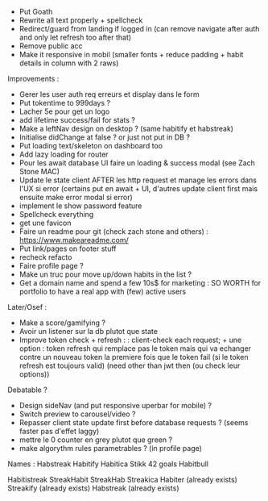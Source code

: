 - Put Goath
- Rewrite all text properly + spellcheck
- Redirect/guard from landing if logged in (can remove navigate after auth and only let refresh too after that)
- Remove public acc
- Make it responsive in mobil (smaller fonts + reduce padding + habit details in column with 2 raws)

Improvements :
- Gerer les user auth req erreurs et display dans le form
- Put tokentime to 999days ?
- Lacher 5e pour get un logo
- add lifetime success/fail for stats ?
- Make a leftNav design on desktop ? (same habitify et habstreak)
- Initialise didChange at false ? or just not put in DB ?
- Put loading text/skeleton on dashboard too
- Add lazy loading for router
- Pour les await database UI faire un loading & success modal (see Zach Stone MAC)
- Update le state client AFTER les http request et manage les errors dans l'UX si error (certains put en await + UI, d'autres update client first mais ensuite make error modal si error)
- implement le show password feature
- Spellcheck everything
- get une favicon
- Faire un readme pour git (check zach stone and others) : https://www.makeareadme.com/
- Put link/pages on footer stuff
- recheck refacto
- Faire profile page ?
- Make un truc pour move up/down habits in the list ?
- Get a domain name and spend a few 10s$ for marketing : SO WORTH for portfolio to have a real app with (few) active users

Later/Osef :
- Make a score/gamifying ?
- Avoir un listener sur la db plutot que state
- Improve token check + refresh :
: client-check each request; + une option : token refresh qui remplace pas le token mais qui va echanger contre un nouveau token la premiere fois que le token fail (si le token refresh est toujours valid) (need other than jwt then (ou check leur options))


Debatable ?
- Design sideNav (and put responsive uperbar for mobile) ?
-  Switch preview to carousel/video ?
- Repasser client state update first before database requests ? (seems faster pas d'effet laggy)
- mettre le 0 counter en grey plutot que green ?
- make algorythm rules parametrables ? (in profile page)


Names :
Habstreak
Habitify
Habitica
Stikk
42 goals
Habitbull

Habitistreak
StreakHabit
StreakHab
Streakica
Habiter (already exists)
Streakify (already exists)
Habstreak (already exists)
